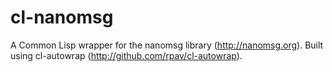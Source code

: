 cl-nanomsg
==========

A Common Lisp wrapper for the nanomsg library (http://nanomsg.org). Built using cl-autowrap (http://github.com/rpav/cl-autowrap).
